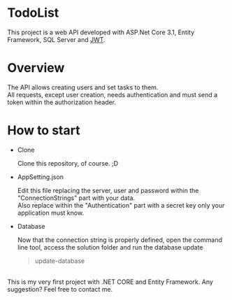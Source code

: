 # TodoList

This project is a web API developed with ASP.Net Core 3.1, Entity Framework, SQL Server and [JWT](https://jwt.io/).

# Overview
The API allows creating users and set tasks to them.  
All requests, except user creation, needs authentication and must send a token within the authorization header. 

# How to start

* Clone

    Clone this repository, of course. ;D

* AppSetting.json

    Edit this file replacing the server, user and password within the "ConnectionStrings" part with your data.<br />
    Also replace <KEY> within the "Authentication" part with a secret key only your application must know.
    
* Database
    
    Now that the connection string is properly defined, open the command line tool, access the solution folder and run the database update
    
    > update-database   
  
<br />    
This is my very first project with .NET CORE and Entity Framework.  
Any suggestion? Feel free to contact me.   

